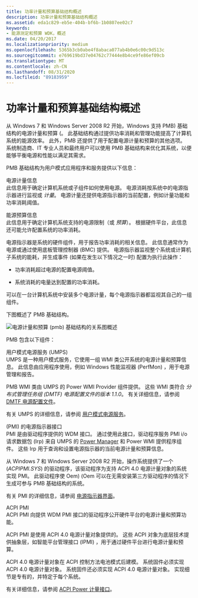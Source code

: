 ```yaml
---
title: 功率计量和预算基础结构概述
description: 功率计量和预算基础结构概述
ms.assetid: eda1c829-eb5e-404b-bf6b-1b0807ee02c7
keywords:
- 能源测定和预算 WDK，概述
ms.date: 04/20/2017
ms.localizationpriority: medium
ms.openlocfilehash: 5365b3cb0abe4f8abaca077ab4b0e6c00c9d513c
ms.sourcegitcommit: e769619bd37e04762c77444e8b4ce9fe86ef09cb
ms.translationtype: MT
ms.contentlocale: zh-CN
ms.lasthandoff: 08/31/2020
ms.locfileid: "89183959"
---
```

# <a name="overview-of-the-power-metering-and-budgeting-infrastructure"></a>功率计量和预算基础结构概述


从 Windows 7 和 Windows Server 2008 R2 开始，Windows 支持 PMB) 基础结构的电源计量和预算 (。 此基础结构通过提供功率消耗和管理功能提高了计算机系统的能源效率。 此外，PMB 还提供了用于配置电源计量和预算的其他选项。 系统制造商、IT 专业人员和最终用户可以使用 PMB 基础结构来优化其系统，以便能够平衡电源和性能以满足其需求。

PMB 基础结构为用户模式应用程序和服务提供以下信息：

<span id="Power_Metering_Information"></span><span id="power_metering_information"></span><span id="POWER_METERING_INFORMATION"></span>电源计量信息  
此信息用于确定计算机系统或子组件如何使用电源。 电源消耗按系统中的电源指示器进行监视或 *计量*。 电源计量还提供电源指示器的当前配置，例如计量功能和功率消耗阈值。

<span id="Power_Budgeting_Information"></span><span id="power_budgeting_information"></span><span id="POWER_BUDGETING_INFORMATION"></span>能源预算信息  
此信息用于确定计算机系统支持的电源限制（或 *预算*）。 根据硬件平台，此信息还可能允许配置系统的功率消耗。

电源指示器是系统的硬件组件，用于报告功率消耗的相关信息。 此信息通常作为电源或通过使用底板管理控制器 (BMC) 提供。 电源指示器监视整个系统或计算机子系统的能耗，并生成事件 (如果在发生以下情况之一时) 配置为执行此操作：

-   功率消耗超过电源的配置电源阈值。

-   系统消耗的电量达到配置的功率消耗。

可以在一台计算机系统中安装多个电源计量，每个电源指示器都监视其自己的一组组件。

下图概述了 PMB 基础结构。

![电源计量和预算 (pmb) 基础结构的关系图概述 ](images/powermeter-1.png)

PMB 包含以下组件：

<span id="User-Mode_Power_Service__UMPS_"></span><span id="user-mode_power_service__umps_"></span><span id="USER-MODE_POWER_SERVICE__UMPS_"></span>用户模式电源服务 (UMPS)   
UMPS 是一种用户模式服务，它使用一组 WMI 类公开系统的电源计量和预算信息。 此信息由应用程序使用，例如 Windows 性能监视器 (PerfMon) ，用于电源管理和报告。

PMB WMI 类由 UMPS 的 Power WMI Provider 组件提供。 这些 WMI 类符合 *分布式管理任务组 (DMTF) 电源配置文件的版本 1.1.0*。 有关详细信息，请参阅 [DMTF 电源配置文件](https://go.microsoft.com/fwlink/p/?linkid=145048)。

有关 UMPS 的详细信息，请参阅 [用户模式电源服务](user-mode-power-service.md)。

<span id="Power_Meter_Interface__PMI__"></span><span id="power_meter_interface__pmi__"></span><span id="POWER_METER_INTERFACE__PMI__"></span> (PMI) 的电源指示器接口   
PMI 是由驱动程序提供的 WDM 接口。 通过使用此接口，驱动程序服务 PMI i/o 请求数据包 (Irp) 来自 UMPS 的 [Power Manager](../kernel/power-manager.md) 和 Power WMI 提供程序组件。 这些 Irp 用于查询和设置电源指示器的当前电源计量和预算信息。

从 Windows 7 和 Windows Server 2008 R2 开始，操作系统提供了一个 (*ACPIPMI.SYS*) 的驱动程序，该驱动程序为支持 ACPI 4.0 电源计量对象的系统实现 PMI。 此驱动程序使 Oem)  (Oem 可以在无需安装第三方驱动程序的情况下生成可参与 PMB 基础结构的系统。

有关 PMI 的详细信息，请参阅 [电源指示器界面](power-meter-interface.md)。

<span id="ACPI_PMI"></span><span id="acpi_pmi"></span>ACPI PMI  
ACPI PMI 向提供 WDM PMI 接口的驱动程序公开硬件平台的电源计量和预算功能。

ACPI PMI 是使用 ACPI 4.0 电源计量对象提供的。 这些 ACPI 对象为底层技术提供抽象层，如智能平台管理接口 (IPMI) ，用于通过硬件平台进行电源计量和预算。

ACPI 4.0 电源计量对象在 ACPI 控制方法电池模式后建模。 系统固件必须实现 ACPI 4.0 电源计量对象。 系统固件还必须实现 ACPI 4.0 电源计量对象。 实现细节是专有的，并特定于每个系统。

有关详细信息，请参阅 [ACPI Power 计量接口](acpi-power-meter-interface.md)。

 

